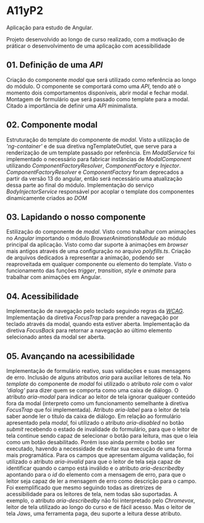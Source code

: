 # A11yP2

Aplicação para estudo de Angular.

Projeto desenvolvido ao longo de curso realizado, com a motivação de práticar o desenvolvimento de uma aplicação com acessibilidade

## 01. Definição de uma _API_

Criação do componente _modal_ que será utilizado como referência ao longo do módulo. O componente se comportará como uma _API_, tendo até o momento dois comportamentos disponíveis, abrir modal e fechar modal. Montagem de formulário que será passado como template para a modal. Citado a importância de definir uma _API_ minimalista.

## 02. Componente modal

Estruturação do template do componente de _modal_. Visto a utilização de _'ng-container'_ e de sua diretiva ngTemplateOutlet, que serve para a renderização de um template passado por referência.
Em _ModalService_ foi implementado o necessário para fabricar instâncias de _ModalComponent_ utilizando _ComponentFactoryResolver_, _ComponentFactory_ e _Injector_. _ComponentFactoryResolver_ e _ComponentFactory_ foram deprecados a partir da versão 13 do angular, então será necessário uma atualização dessa parte ao final do módulo.
Implementação do serviço _BodyInjectorService_ responsável por acoplar o template dos componentes dinamicamente criados ao _DOM_

## 03. Lapidando o nosso componente

Estilização do componente de _modal_. Visto como trabalhar com animações no _Angular_ importando o módulo _BrowserAnimationsModule_ ao módulo principal da aplicação. Visto como dar suporte à animações em _browser_ mais antigos através de uma configuração no arquivo _polyfills.ts_. Criação de arquivos dedicados à representar a animação, podendo ser reaproveitada em qualquer componente ou elemento do template. Visto o funcionamento das funções _trigger_, _transition_, _style_ e _animate_ para trabalhar com animações em Angular.

## 04. Acessibilidade

Implementação de navegação pelo teclado seguindo regras da [_WCAG_](https://www.w3.org/WAI/ARIA/apg/example-index/dialog-modal/dialog). Implementação da diretiva _FocusTrap_ para prender a navegação por teclado através da modal, quando esta estiver aberta. Implementação da diretiva _FocusBack_ para retornar a navegação ao último elemento selecionado antes da modal ser aberta.


## 05. Avançando na acessibilidade

Implementação de formulário reativo, suas validações e suas mensagens de erro. Inclusão de alguns atributos _aria_ para auxiliar leitores de tela.
No _template_ do componente de _modal_ foi utilizado o atributo _role_ com o valor _'dialog'_ para dizer quem se comporta como uma caixa de diálogo. O atributo _aria-modal_ para indicar ao leitor de tela ignorar qualquer conteúdo fora da modal (interpreto como um funcionamento semelhante à diretiva _FocusTrap_ que foi implementada). Atributo _aria-label_ para o leitor de tela saber aonde ler o título da caixa de diálogo.
Em relação ao formulário apresentado pela _modal_, foi utilizado o atributo _aria-disabled_ no botão _submit_ recebendo o estado de invalidade do formulário, para que o leitor de tela continue sendo capaz de selecionar o botão para leitura, mas que o leia como um botão desabilitado. Porém isso ainda permite o botão ser executado, havendo a necessidade de evitar sua execução de uma forma mais programática. Para os campos que apresentam alguma validação, foi utilizado o atributo _aria-invalid_ para que o leitor de tela seja capaz de identificar quando o campo está inválido e o atributo _aria-describedby_ apontando para o _id_ do elemento com a mensagem de erro, para que o leitor seja capaz de ler a mensagem de erro como descrição para o campo.
Foi exemplificado que mesmo seguindo todas as diretrizes de acessibilidade para os leitores de tela, nem todas são suportadas. A exemplo, o atributo _aria-describedby_ não foi interpretado pelo _Chromevox_, leitor de tela utilizado ao longo do curso e de fácil acesso. Mas o leitor de tela _Jaws_, uma ferramenta paga, deu suporte a leitura desse atributo.
